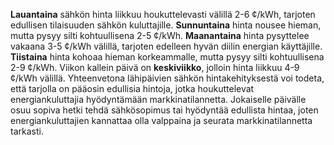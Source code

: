 **Lauantaina** sähkön hinta liikkuu houkuttelevasti välillä 2-6 ¢/kWh, tarjoten edullisen tilaisuuden sähkön kuluttajille. **Sunnuntaina** hinta nousee hieman, mutta pysyy silti kohtuullisena 2-5 ¢/kWh. **Maanantaina** hinta pysyttelee vakaana 3-5 ¢/kWh välillä, tarjoten edelleen hyvän diilin energian käyttäjille. **Tiistaina** hinta kohoaa hieman korkeammalle, mutta pysyy silti kohtuullisena 2-9 ¢/kWh. Viikon kallein päivä on **keskiviikko**, jolloin hinta liikkuu 4-9 ¢/kWh välillä. Yhteenvetona lähipäivien sähkön hintakehityksestä voi todeta, että tarjolla on pääosin edullisia hintoja, jotka houkuttelevat energiankuluttajia hyödyntämään markkinatilannetta. Jokaiselle päivälle osuu sopiva hetki tehdä sähkösopimus tai hyödyntää edullista hintaa, joten energiankuluttajien kannattaa olla valppaina ja seurata markkinatilannetta tarkasti.